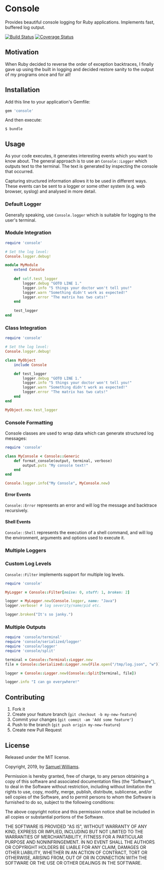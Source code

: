 # Console

Provides beautiful console logging for Ruby applications. Implements fast, buffered log output.

[![Build Status](https://travis-ci.com/socketry/console.svg)](http://travis-ci.com/socketry/console)
[![Coverage Status](https://coveralls.io/repos/socketry/console/badge.svg)](https://coveralls.io/r/socketry/console)

## Motivation

When Ruby decided to reverse the order of exception backtraces, I finally gave up using the built in logging and decided restore sanity to the output of my programs once and for all!

## Installation

Add this line to your application's Gemfile:

```ruby
gem 'console'
```

And then execute:

	$ bundle

## Usage

As your code executes, it generates interesting events which you want to know about. The general approach is to use an `Console::Logger` which outputs text to the terminal. The text is generated by inspecting the console that occurred.

Capturing structured information allows it to be used in different ways. These events can be sent to a logger or some other system (e.g. web browser, syslog) and analysed in more detail.

### Default Logger

Generally speaking, use `Console.logger` which is suitable for logging to the user's terminal.

### Module Integration

```ruby
require 'console'

# Set the log level:
Console.logger.debug!

module MyModule
	extend Console
	
	def self.test_logger
		logger.debug "GOTO LINE 1."
		logger.info "5 things your doctor won't tell you!"
		logger.warn "Something didn't work as expected!"
		logger.error "The matrix has two cats!"
	end
	
	test_logger
end
```

### Class Integration

```ruby
require 'console'

# Set the log level:
Console.logger.debug!

class MyObject
	include Console

	def test_logger
		logger.debug "GOTO LINE 1."
		logger.info "5 things your doctor won't tell you!"
		logger.warn "Something didn't work as expected!"
		logger.error "The matrix has two cats!"
	end
end

MyObject.new.test_logger
```

### Console Formatting

Console classes are used to wrap data which can generate structured log messages:

```ruby
require 'console'

class MyConsole < Console::Generic
	def format_console(output, terminal, verbose)
		output.puts "My console text!"
	end
end

Console.logger.info("My Console", MyConsole.new)
```

#### Error Events

`Console::Error` represents an error and will log the message and backtrace recursively.

#### Shell Events

`Console::Shell` represents the execution of a shell command, and will log the environment, arguments and options used to execute it.

### Multiple Loggers

### Custom Log Levels

`Console::Filter` implements support for multiple log levels.

```ruby
require 'console'

MyLogger = Console::Filter[noise: 0, stuff: 1, broken: 2]

logger = MyLogger.new(Console.logger, name: "Java")
logger.verbose! # log severity/name/pid etc.

logger.broken("It's so janky.")
```

### Multiple Outputs

```ruby
require 'console/terminal'
require 'console/serialized/logger'
require 'console/logger'
require 'console/split'

terminal = Console::Terminal::Logger.new
file = Console::Serialized::Logger.new(File.open("/tmp/log.json", "w"))

logger = Console::Logger.new(Console::Split[terminal, file])

logger.info "I can go everywhere!"
```

## Contributing

1. Fork it
2. Create your feature branch (`git checkout -b my-new-feature`)
3. Commit your changes (`git commit -am 'Add some feature'`)
4. Push to the branch (`git push origin my-new-feature`)
5. Create new Pull Request

## License

Released under the MIT license.

Copyright, 2019, by [Samuel Williams](https://www.codeotaku.com).

Permission is hereby granted, free of charge, to any person obtaining a copy
of this software and associated documentation files (the "Software"), to deal
in the Software without restriction, including without limitation the rights
to use, copy, modify, merge, publish, distribute, sublicense, and/or sell
copies of the Software, and to permit persons to whom the Software is
furnished to do so, subject to the following conditions:

The above copyright notice and this permission notice shall be included in
all copies or substantial portions of the Software.

THE SOFTWARE IS PROVIDED "AS IS", WITHOUT WARRANTY OF ANY KIND, EXPRESS OR
IMPLIED, INCLUDING BUT NOT LIMITED TO THE WARRANTIES OF MERCHANTABILITY,
FITNESS FOR A PARTICULAR PURPOSE AND NONINFRINGEMENT. IN NO EVENT SHALL THE
AUTHORS OR COPYRIGHT HOLDERS BE LIABLE FOR ANY CLAIM, DAMAGES OR OTHER
LIABILITY, WHETHER IN AN ACTION OF CONTRACT, TORT OR OTHERWISE, ARISING FROM,
OUT OF OR IN CONNECTION WITH THE SOFTWARE OR THE USE OR OTHER DEALINGS IN
THE SOFTWARE.
